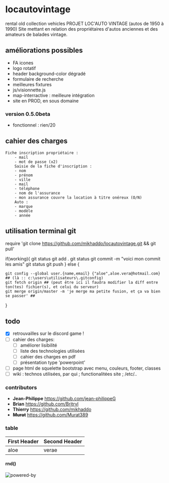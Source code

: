 # locautovintage
rental old collection vehicles
PROJET LOC'AUTO VINTAGE (autos de 1950 à 1990)
Site mettant en relation des propriétaires d'autos anciennes et des amateurs de balades vintage.

## améliorations possibles
- FA icones
- logo rotatif
- header background-color dégradé
- formulaire de recherche
- meilleures fixtures
- js/visionnette.js
- map-interractive : meilleure intégration
- site en PROD, en sous domaine

### version 0.5.0beta
- fonctionnel : rien/20

## cahier des charges
```cahier
Fiche inscription propriétaire :
	- mail
	- mot de passe (x2)
    Saisie de la fiche d'inscription :
    - nom
    - prénom
    - ville
    - mail
    - téléphone
    - nom de l'assurance
    - mon assurance couvre la location à titre onéreux (O/N)
    Auto :
    - marque
    - modèle
    - année
```

## utilisation terminal git
require 'git clone https://github.com/mikhaddo/locautovintage.git && git pull'

if(working){
    git status
    git add .
    git status
    git commit -m "voici mon commit les amis"
    git status
    git push
} else {

    git config --global user.{name,email} {"aloe",aloe.vera@hotmail.com} ## (là :: c:\users\utilisateurs\.gitconfig)
    git fetch origin ## (peut être ici il faudra modifier la diff entre ton(tes) fichier(s), et celui du serveur)
    git merge origin/master -m 'je merge ma petite fusion, et ça va bien se passer' ##
}

## todo
- [X] retrouvailles sur le discord game !
- [ ] cahier des charges:
    - [ ] améliorer lisibilité
    - [ ] liste des technologies utilisées
    - [ ] cahier des charges en pdf
    - [ ] présentation type 'powerpoint'
- [ ] page html de squelette bootstrap avec menu, couleurs, footer, classes
- [ ] wiki : technos utilisées, par qui ; functionalitées site ; /etc/..

### contributors
* __Jean-Philippe__ <https://github.com/jean-philippeG>
* __Brian__ <https://github.com/Britrvl>
* __Thierry__ <https://github.com/mikhaddo>
* __~~Murat~~__ <https://github.com/Murat389>

### table
First Header | Second Header
------------ | -------------
aloe | verae

#### rnd()
![powered-by](https://web.archive.org/web/20061209091918im_/http://www.elroubio.net/nouveaute/phpinup_gpl_7.jpg)

